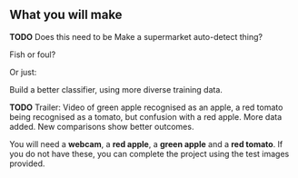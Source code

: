 ## What you will make

**TODO** Does this need to be Make a supermarket auto-detect thing?

Fish or foul? 

Or just: 

Build a better classifier, using more diverse training data.

**TODO** Trailer:
Video of green apple recognised as an apple, a red tomato being recognised as a tomato, but confusion with a red apple. More data added. New comparisons show better outcomes.

You will need a **webcam**, a **red apple**, a **green apple** and a **red tomato**.
If you do not have these, you can complete the project using the test images provided.
